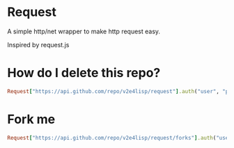 # Request
A simple http/net wrapper to make http request easy.

Inspired by request.js

# How do I delete this repo?
```ruby
Request["https://api.github.com/repo/v2e4lisp/request"].auth("user", "pass").delete
```

# Fork me
```ruby
Request["https://api.github.com/repo/v2e4lisp/request/forks"].auth("user", "pass").post
```
